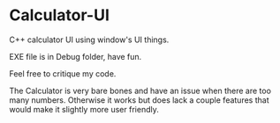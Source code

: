 # Calculator-UI
C++ calculator UI using window's UI things.

EXE file is in Debug folder, have fun.

Feel free to critique my code.

The Calculator is very bare bones and have an issue when there are too many numbers. Otherwise it works but does lack a couple features that would make it slightly more user friendly.

